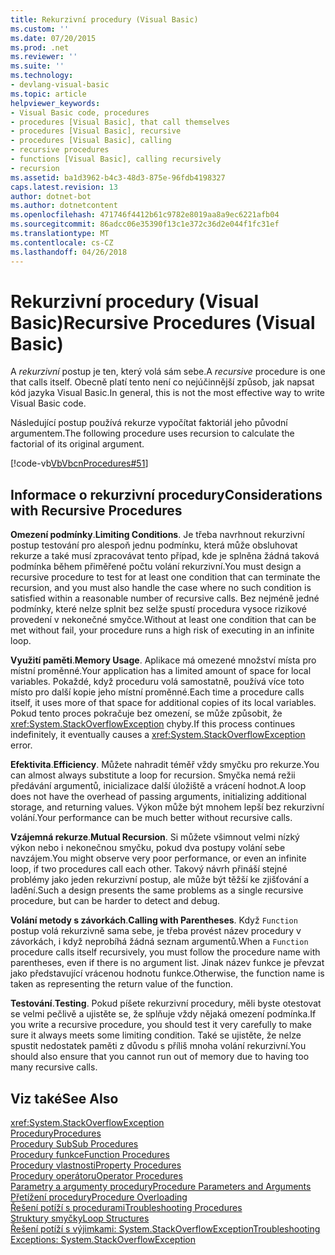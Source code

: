 ```yaml
---
title: Rekurzivní procedury (Visual Basic)
ms.custom: ''
ms.date: 07/20/2015
ms.prod: .net
ms.reviewer: ''
ms.suite: ''
ms.technology:
- devlang-visual-basic
ms.topic: article
helpviewer_keywords:
- Visual Basic code, procedures
- procedures [Visual Basic], that call themselves
- procedures [Visual Basic], recursive
- procedures [Visual Basic], calling
- recursive procedures
- functions [Visual Basic], calling recursively
- recursion
ms.assetid: ba1d3962-b4c3-48d3-875e-96fdb4198327
caps.latest.revision: 13
author: dotnet-bot
ms.author: dotnetcontent
ms.openlocfilehash: 471746f4412b61c9782e8019aa8a9ec6221afb04
ms.sourcegitcommit: 86adcc06e35390f13c1e372c36d2e044f1fc31ef
ms.translationtype: MT
ms.contentlocale: cs-CZ
ms.lasthandoff: 04/26/2018
---
```

# <a name="recursive-procedures-visual-basic"></a><span data-ttu-id="79357-102">Rekurzivní procedury (Visual Basic)</span><span class="sxs-lookup"><span data-stu-id="79357-102">Recursive Procedures (Visual Basic)</span></span>
<span data-ttu-id="79357-103">A *rekurzivní* postup je ten, který volá sám sebe.</span><span class="sxs-lookup"><span data-stu-id="79357-103">A *recursive* procedure is one that calls itself.</span></span> <span data-ttu-id="79357-104">Obecně platí tento není co nejúčinnější způsob, jak napsat kód jazyka Visual Basic.</span><span class="sxs-lookup"><span data-stu-id="79357-104">In general, this is not the most effective way to write Visual Basic code.</span></span>  
  
 <span data-ttu-id="79357-105">Následující postup používá rekurze vypočítat faktoriál jeho původní argumentem.</span><span class="sxs-lookup"><span data-stu-id="79357-105">The following procedure uses recursion to calculate the factorial of its original argument.</span></span>  
  
 [!code-vb[VbVbcnProcedures#51](./codesnippet/VisualBasic/recursive-procedures_1.vb)]  
  
## <a name="considerations-with-recursive-procedures"></a><span data-ttu-id="79357-106">Informace o rekurzivní procedury</span><span class="sxs-lookup"><span data-stu-id="79357-106">Considerations with Recursive Procedures</span></span>  
 <span data-ttu-id="79357-107">**Omezení podmínky**.</span><span class="sxs-lookup"><span data-stu-id="79357-107">**Limiting Conditions**.</span></span> <span data-ttu-id="79357-108">Je třeba navrhnout rekurzivní postup testování pro alespoň jednu podmínku, která může obsluhovat rekurze a také musí zpracovávat tento případ, kde je splněna žádná taková podmínka během přiměřené počtu volání rekurzivní.</span><span class="sxs-lookup"><span data-stu-id="79357-108">You must design a recursive procedure to test for at least one condition that can terminate the recursion, and you must also handle the case where no such condition is satisfied within a reasonable number of recursive calls.</span></span> <span data-ttu-id="79357-109">Bez nejméně jedné podmínky, které nelze splnit bez selže spustí procedura vysoce rizikové provedení v nekonečné smyčce.</span><span class="sxs-lookup"><span data-stu-id="79357-109">Without at least one condition that can be met without fail, your procedure runs a high risk of executing in an infinite loop.</span></span>  
  
 <span data-ttu-id="79357-110">**Využití paměti**.</span><span class="sxs-lookup"><span data-stu-id="79357-110">**Memory Usage**.</span></span> <span data-ttu-id="79357-111">Aplikace má omezené množství místa pro místní proměnné.</span><span class="sxs-lookup"><span data-stu-id="79357-111">Your application has a limited amount of space for local variables.</span></span> <span data-ttu-id="79357-112">Pokaždé, když proceduru volá samostatně, používá více toto místo pro další kopie jeho místní proměnné.</span><span class="sxs-lookup"><span data-stu-id="79357-112">Each time a procedure calls itself, it uses more of that space for additional copies of its local variables.</span></span> <span data-ttu-id="79357-113">Pokud tento proces pokračuje bez omezení, se může způsobit, že <xref:System.StackOverflowException> chyby.</span><span class="sxs-lookup"><span data-stu-id="79357-113">If this process continues indefinitely, it eventually causes a <xref:System.StackOverflowException> error.</span></span>  
  
 <span data-ttu-id="79357-114">**Efektivita**.</span><span class="sxs-lookup"><span data-stu-id="79357-114">**Efficiency**.</span></span> <span data-ttu-id="79357-115">Můžete nahradit téměř vždy smyčku pro rekurze.</span><span class="sxs-lookup"><span data-stu-id="79357-115">You can almost always substitute a loop for recursion.</span></span> <span data-ttu-id="79357-116">Smyčka nemá režii předávání argumentů, inicializace další úložiště a vrácení hodnot.</span><span class="sxs-lookup"><span data-stu-id="79357-116">A loop does not have the overhead of passing arguments, initializing additional storage, and returning values.</span></span> <span data-ttu-id="79357-117">Výkon může být mnohem lepší bez rekurzivní volání.</span><span class="sxs-lookup"><span data-stu-id="79357-117">Your performance can be much better without recursive calls.</span></span>  
  
 <span data-ttu-id="79357-118">**Vzájemná rekurze**.</span><span class="sxs-lookup"><span data-stu-id="79357-118">**Mutual Recursion**.</span></span> <span data-ttu-id="79357-119">Si můžete všimnout velmi nízký výkon nebo i nekonečnou smyčku, pokud dva postupy volání sebe navzájem.</span><span class="sxs-lookup"><span data-stu-id="79357-119">You might observe very poor performance, or even an infinite loop, if two procedures call each other.</span></span> <span data-ttu-id="79357-120">Takový návrh přináší stejné problémy jako jeden rekurzivní postup, ale může být těžší ke zjišťování a ladění.</span><span class="sxs-lookup"><span data-stu-id="79357-120">Such a design presents the same problems as a single recursive procedure, but can be harder to detect and debug.</span></span>  
  
 <span data-ttu-id="79357-121">**Volání metody s závorkách**.</span><span class="sxs-lookup"><span data-stu-id="79357-121">**Calling with Parentheses**.</span></span> <span data-ttu-id="79357-122">Když `Function` postup volá rekurzivně sama sebe, je třeba provést název procedury v závorkách, i když neprobíhá žádná seznam argumentů.</span><span class="sxs-lookup"><span data-stu-id="79357-122">When a `Function` procedure calls itself recursively, you must follow the procedure name with parentheses, even if there is no argument list.</span></span> <span data-ttu-id="79357-123">Jinak název funkce je převzat jako představující vrácenou hodnotu funkce.</span><span class="sxs-lookup"><span data-stu-id="79357-123">Otherwise, the function name is taken as representing the return value of the function.</span></span>  
  
 <span data-ttu-id="79357-124">**Testování**.</span><span class="sxs-lookup"><span data-stu-id="79357-124">**Testing**.</span></span> <span data-ttu-id="79357-125">Pokud píšete rekurzivní procedury, měli byste otestovat se velmi pečlivě a ujistěte se, že splňuje vždy nějaká omezení podmínka.</span><span class="sxs-lookup"><span data-stu-id="79357-125">If you write a recursive procedure, you should test it very carefully to make sure it always meets some limiting condition.</span></span> <span data-ttu-id="79357-126">Také se ujistěte, že nelze spustit nedostatek paměti z důvodu s příliš mnoha volání rekurzivní.</span><span class="sxs-lookup"><span data-stu-id="79357-126">You should also ensure that you cannot run out of memory due to having too many recursive calls.</span></span>  
  
## <a name="see-also"></a><span data-ttu-id="79357-127">Viz také</span><span class="sxs-lookup"><span data-stu-id="79357-127">See Also</span></span>  
 <xref:System.StackOverflowException>  
 [<span data-ttu-id="79357-128">Procedury</span><span class="sxs-lookup"><span data-stu-id="79357-128">Procedures</span></span>](./index.md)  
 [<span data-ttu-id="79357-129">Procedury Sub</span><span class="sxs-lookup"><span data-stu-id="79357-129">Sub Procedures</span></span>](./sub-procedures.md)  
 [<span data-ttu-id="79357-130">Procedury funkce</span><span class="sxs-lookup"><span data-stu-id="79357-130">Function Procedures</span></span>](./function-procedures.md)  
 [<span data-ttu-id="79357-131">Procedury vlastnosti</span><span class="sxs-lookup"><span data-stu-id="79357-131">Property Procedures</span></span>](./property-procedures.md)  
 [<span data-ttu-id="79357-132">Procedury operátoru</span><span class="sxs-lookup"><span data-stu-id="79357-132">Operator Procedures</span></span>](./operator-procedures.md)  
 [<span data-ttu-id="79357-133">Parametry a argumenty procedury</span><span class="sxs-lookup"><span data-stu-id="79357-133">Procedure Parameters and Arguments</span></span>](./procedure-parameters-and-arguments.md)  
 [<span data-ttu-id="79357-134">Přetížení procedury</span><span class="sxs-lookup"><span data-stu-id="79357-134">Procedure Overloading</span></span>](./procedure-overloading.md)  
 [<span data-ttu-id="79357-135">Řešení potíží s procedurami</span><span class="sxs-lookup"><span data-stu-id="79357-135">Troubleshooting Procedures</span></span>](./troubleshooting-procedures.md)  
 [<span data-ttu-id="79357-136">Struktury smyčky</span><span class="sxs-lookup"><span data-stu-id="79357-136">Loop Structures</span></span>](../../../../visual-basic/programming-guide/language-features/control-flow/loop-structures.md)  
 [<span data-ttu-id="79357-137">Řešení potíží s výjimkami: System.StackOverflowException</span><span class="sxs-lookup"><span data-stu-id="79357-137">Troubleshooting Exceptions: System.StackOverflowException</span></span>](http://msdn.microsoft.com/library/51b71217-c507-4f5b-bc35-0236180d7968)
